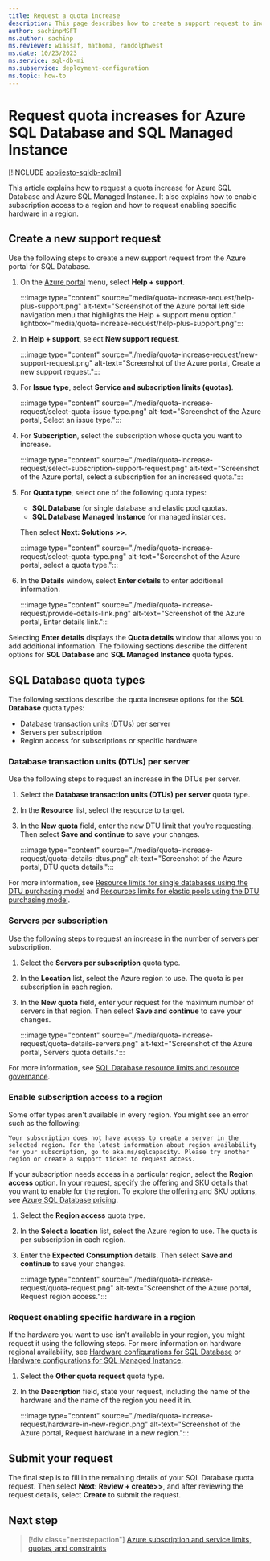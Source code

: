 ```yaml
---
title: Request a quota increase
description: This page describes how to create a support request to increase the quotas for Azure SQL Database and Azure SQL Managed Instance.
author: sachinpMSFT
ms.author: sachinp
ms.reviewer: wiassaf, mathoma, randolphwest
ms.date: 10/23/2023
ms.service: sql-db-mi
ms.subservice: deployment-configuration
ms.topic: how-to
---
```


# Request quota increases for Azure SQL Database and SQL Managed Instance

[!INCLUDE [appliesto-sqldb-sqlmi](../includes/appliesto-sqldb-sqlmi.md)]

This article explains how to request a quota increase for Azure SQL Database and Azure SQL Managed Instance. It also explains how to enable subscription access to a region and how to request enabling specific hardware in a region.

## <a id="newquota"></a> Create a new support request

Use the following steps to create a new support request from the Azure portal for SQL Database.

1. On  the [Azure portal](https://portal.azure.com) menu, select **Help + support**.

   :::image type="content" source="media/quota-increase-request/help-plus-support.png" alt-text="Screenshot of the Azure portal left side navigation menu that highlights the Help + support menu option." lightbox="media/quota-increase-request/help-plus-support.png":::

1. In **Help + support**, select **New support request**.

    :::image type="content" source="./media/quota-increase-request/new-support-request.png" alt-text="Screenshot of the Azure portal, Create a new support request.":::

1. For **Issue type**, select **Service and subscription limits (quotas)**.

   :::image type="content" source="./media/quota-increase-request/select-quota-issue-type.png" alt-text="Screenshot of the Azure portal, Select an issue type.":::

1. For **Subscription**, select the subscription whose quota you want to increase.

   :::image type="content" source="./media/quota-increase-request/select-subscription-support-request.png" alt-text="Screenshot of the Azure portal, select a subscription for an increased quota.":::

1. For **Quota type**, select one of the following quota types:

   - **SQL Database** for single database and elastic pool quotas.
   - **SQL Database Managed Instance** for managed instances.

   Then select **Next: Solutions >>**.

   :::image type="content" source="./media/quota-increase-request/select-quota-type.png" alt-text="Screenshot of the Azure portal, select a quota type.":::

1. In the **Details** window, select **Enter details** to enter additional information.

   :::image type="content" source="./media/quota-increase-request/provide-details-link.png" alt-text="Screenshot of the Azure portal, Enter details link.":::

Selecting **Enter details** displays the **Quota details** window that allows you to add additional information. The following sections describe the different options for **SQL Database** and **SQL Managed Instance** quota types.

## <a id="sqldbquota"></a> SQL Database quota types

The following sections describe the quota increase options for the **SQL Database** quota types:

- Database transaction units (DTUs) per server
- Servers per subscription
- Region access for subscriptions or specific hardware

### Database transaction units (DTUs) per server

Use the following steps to request an increase in the DTUs per server.

1. Select the **Database transaction units (DTUs) per server** quota type.

1. In the **Resource** list, select the resource to target.

1. In the **New quota** field, enter the new DTU limit that you're requesting. Then select **Save and continue** to save your changes. 

   :::image type="content" source="./media/quota-increase-request/quota-details-dtus.png" alt-text="Screenshot of the Azure portal, DTU quota details.":::

For more information, see [Resource limits for single databases using the DTU purchasing model](resource-limits-dtu-single-databases.md) and [Resources limits for elastic pools using the DTU purchasing model](resource-limits-dtu-elastic-pools.md).

### Servers per subscription

Use the following steps to request an increase in the number of servers per subscription.

1. Select the **Servers per subscription** quota type.

1. In the **Location** list, select the Azure region to use. The quota is per subscription in each region.

1. In the **New quota** field, enter your request for the maximum number of servers in that region. Then select **Save and continue** to save your changes. 

   :::image type="content" source="./media/quota-increase-request/quota-details-servers.png" alt-text="Screenshot of the Azure portal, Servers quota details.":::

For more information, see [SQL Database resource limits and resource governance](resource-limits-logical-server.md).

### <a id="region"></a> Enable subscription access to a region

Some offer types aren't available in every region. You might see an error such as the following:

`Your subscription does not have access to create a server in the selected region. For the latest information about region availability for your subscription, go to aka.ms/sqlcapacity. Please try another region or create a support ticket to request access.`

If your subscription needs access in a particular region, select the **Region access** option. In your request, specify the offering and SKU details that you want to enable for the region. To explore the offering and SKU options, see [Azure SQL Database pricing](https://azure.microsoft.com/pricing/details/sql-database/single/).

1. Select the **Region access** quota type.

1. In the **Select a location** list, select the Azure region to use. The quota is per subscription in each region.

1. Enter the **Expected Consumption** details. Then select **Save and continue** to save your changes. 

   :::image type="content" source="./media/quota-increase-request/quota-request.png" alt-text="Screenshot of the Azure portal, Request region access.":::

### Request enabling specific hardware in a region

If the hardware you want to use isn't available in your region, you might request it using the following steps. For more information on hardware regional availability, see [Hardware configurations for SQL Database](./service-tiers-sql-database-vcore.md#hardware-configuration) or [Hardware configurations for SQL Managed Instance](../managed-instance/service-tiers-managed-instance-vcore.md#hardware-configurations).

1. Select the **Other quota request** quota type.

1. In the **Description** field, state your request, including the name of the hardware and the name of the region you need it in.

   :::image type="content" source="./media/quota-increase-request/hardware-in-new-region.png" alt-text="Screenshot of the Azure portal, Request hardware in a new region.":::

## Submit your request

The final step is to fill in the remaining details of your SQL Database quota request. Then select **Next: Review + create>>**, and after reviewing the request details, select **Create** to submit the request.

## Next step

> [!div class="nextstepaction"]
> [Azure subscription and service limits, quotas, and constraints](/azure/azure-resource-manager/management/azure-subscription-service-limits)
